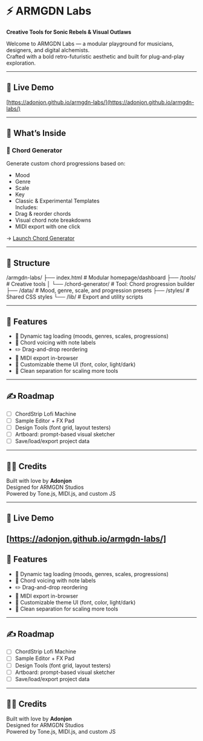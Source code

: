 # ⚡ ARMGDN Labs  
**Creative Tools for Sonic Rebels & Visual Outlaws**

Welcome to ARMGDN Labs — a modular playground for musicians, designers, and digital alchemists.  
Crafted with a bold retro-futuristic aesthetic and built for plug-and-play exploration.

---

## 🔗 Live Demo

[https://adonjon.github.io/armgdn-labs/](https://adonjon.github.io/armgdn-labs/)

---

## 🚀 What’s Inside

### 🎹 Chord Generator  
Generate custom chord progressions based on:
- Mood
- Genre
- Scale
- Key
- Classic & Experimental Templates  
Includes:
- Drag & reorder chords
- Visual chord note breakdowns
- MIDI export with one click

→ [Launch Chord Generator](tools/chord-generator/chord-generator.html)

---

## 📁 Structure
/armgdn-labs/
├── index.html # Modular homepage/dashboard
├── /tools/ # Creative tools
│ └── /chord-generator/ # Tool: Chord progression builder
├── /data/ # Mood, genre, scale, and progression presets
├── /styles/ # Shared CSS styles
└── /lib/ # Export and utility scripts

---

## 🧠 Features

- 🔁 Dynamic tag loading (moods, genres, scales, progressions)
- 🎹 Chord voicing with note labels
- ✏️ Drag-and-drop reordering
- 💾 MIDI export in-browser
- 🎨 Customizable theme UI (font, color, light/dark)
- 🧱 Clean separation for scaling more tools

---

## ✍️ Roadmap

- [ ] ChordStrip Lofi Machine
- [ ] Sample Editor + FX Pad
- [ ] Design Tools (font grid, layout testers)
- [ ] Artboard: prompt-based visual sketcher
- [ ] Save/load/export project data

---

## 🧑‍🎤 Credits

Built with love by **Adonjon**  
Designed for ARMGDN Studios  
Powered by Tone.js, MIDI.js, and custom JS

---

## 🔗 Live Demo

[https://adonjon.github.io/armgdn-labs/]
---

## 🧠 Features

- 🔁 Dynamic tag loading (moods, genres, scales, progressions)
- 🎹 Chord voicing with note labels
- ✏️ Drag-and-drop reordering
- 💾 MIDI export in-browser
- 🎨 Customizable theme UI (font, color, light/dark)
- 🧱 Clean separation for scaling more tools

---

## ✍️ Roadmap

- [ ] ChordStrip Lofi Machine
- [ ] Sample Editor + FX Pad
- [ ] Design Tools (font grid, layout testers)
- [ ] Artboard: prompt-based visual sketcher
- [ ] Save/load/export project data

---

## 🧑‍🎤 Credits

Built with love by **Adonjon**  
Designed for ARMGDN Studios  
Powered by Tone.js, MIDI.js, and custom JS
